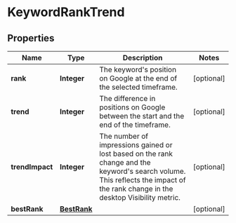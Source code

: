 # KeywordRankTrend

## Properties
Name | Type | Description | Notes
------------ | ------------- | ------------- | -------------
**rank** | **Integer** | The keyword&#x27;s position on Google at the end of the selected timeframe. |  [optional]
**trend** | **Integer** | The difference in positions on Google between the start and the end of the timeframe. |  [optional]
**trendImpact** | **Integer** | The number of impressions gained or lost based on the rank change and the keyword&#x27;s search volume. This reflects the impact of the rank change in the desktop Visibility metric. |  [optional]
**bestRank** | [**BestRank**](BestRank.md) |  |  [optional]
